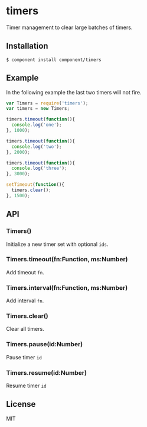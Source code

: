 # timers

  Timer management to clear large batches of timers.

## Installation

    $ component install component/timers

## Example

  In the following example the last two timers will not fire.

```js
var Timers = require('timers');
var timers = new Timers;

timers.timeout(function(){
  console.log('one');
}, 1000);

timers.timeout(function(){
  console.log('two');
}, 2000);

timers.timeout(function(){
  console.log('three');
}, 3000);

setTimeout(function(){
  timers.clear();
}, 1500);
```

## API

### Timers()

  Initialize a new timer set with optional `ids`.

### Timers.timeout(fn:Function, ms:Number)

  Add timeout `fn`.

### Timers.interval(fn:Function, ms:Number)

  Add interval `fn`.

### Timers.clear()

  Clear all timers.

### Timers.pause(id:Number)
  Pause timer `id`

### Timers.resume(id:Number)
  Resume timer `id`

## License

  MIT
